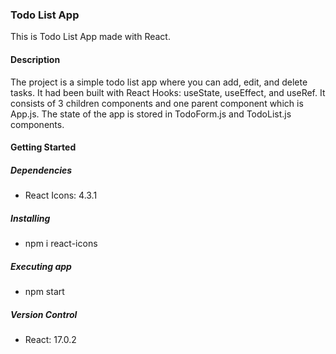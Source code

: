 ### Todo List App

This is Todo List App made with React. 

#### Description

The project is a simple todo list app where you can add, edit, and delete tasks. It had been built with React Hooks: useState, useEffect, and useRef. It consists of 3 children components and one parent component which is App.js. The state of the app is stored in TodoForm.js and TodoList.js components. 

#### Getting Started

##### Dependencies

- React Icons: 4.3.1

##### Installing

- npm i react-icons

##### Executing app

- npm start 

##### Version Control

- React: 17.0.2 
